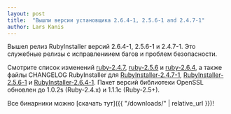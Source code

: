 ```yaml
---
layout: post
title:  "Вышли версии установщика 2.6.4-1, 2.5.6-1 and 2.4.7-1"
author: Lars Kanis
---
```

Вышел релиз RubyInstaller версий 2.6.4-1, 2.5.6-1 и 2.4.7-1. Это служебные релизы с исправлениием багов и проблем безопасности. 

Смотрите список изменений [ruby-2.4.7](https://www.ruby-lang.org/en/news/2019/08/28/ruby-2-4-7-released/), [ruby-2.5.6](https://www.ruby-lang.org/en/news/2019/08/28/ruby-2-5-6-released/) и [ruby-2.6.4](https://www.ruby-lang.org/en/news/2019/08/28/ruby-2-6-4-released/), а также файлы CHANGELOG RubyInstaller для [RubyInstaller-2.4.7-1](https://github.com/oneclick/rubyinstaller2/blob/master/CHANGELOG-2.4.md#rubyinstaller-247-1---2019-09-09), [RubyInstaller-2.5.6-1](https://github.com/oneclick/rubyinstaller2/blob/master/CHANGELOG-2.5.md#rubyinstaller-256-1---2019-09-09) и [RubyInstaller-2.6.4-1](https://github.com/oneclick/rubyinstaller2/blob/master/CHANGELOG-2.6.md#rubyinstaller-264-1---2019-09-09).
Пакет версий библиотеки OpenSSL обновлен до 1.0.2s (Ruby-2.4.x) и 1.1.1c (Ruby-2.5+).

Все бинарники можно [скачать тут]({{ "/downloads/" | relative_url }})!
